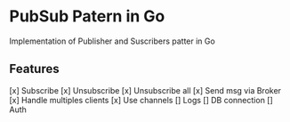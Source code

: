 # PubSub Patern in Go

Implementation of Publisher and Suscribers patter in Go

## Features

[x] Subscribe
[x] Unsubscribe
[x] Unsubscribe all
[x] Send msg via Broker
[x] Handle multiples clients
[x] Use channels
[] Logs
[] DB connection
[] Auth
